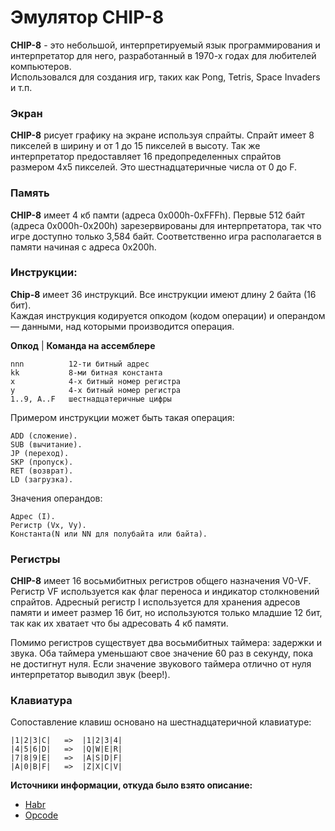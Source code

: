 # Эмулятор CHIP-8

**CHIP-8** - это небольшой, интерпретируемый язык программирования и интерпретатор для него,
разработанный в 1970-х годах для любителей компьютеров.  
Использовался для создания игр, таких как Pong, Tetris, Space Invaders и т.п.

### Экран

**CHIP-8** рисует графику на экране используя спрайты. Спрайт имеет 8 пикселей в ширину и от 1 до 15 пикселей в высоту.
Так же интерпретатор предоставляет 16 предопределенных спрайтов размером 4x5 пикселей.
Это шестнадцатеричные числа от 0 до F.  

### Память

**CHIP-8** имеет 4 кб памти (адреса 0x000h-0xFFFh). Первые 512 байт (адреса 0x000h-0x200h) зарезервированы для интерпретатора,
так что игре доступно только 3,584 байт.
Соответственно игра располагается в памяти начиная с адреса 0x200h.

### Инструкции:

**Chip-8** имеет 36 инструкций. Все инструкции имеют длину 2 байта (16 бит).  
Каждая инструкция кодируется опкодом (кодом операции) и операндом — данными, над которыми производится операция.

**Опкод** | **Команда на ассемблере**

    nnn          12-ти битный адрес  
    kk           8-ми битная константа  
    x            4-х битный номер регистра  
    y            4-х битный номер регистра  
    1..9, A..F   шестнадцатеричные цифры

Примером инструкции может быть такая операция:

    ADD (сложение).
    SUB (вычитание).
    JP (переход).
    SKP (пропуск).
    RET (возврат).
    LD (загрузка).

Значения операндов:

    Адрес (I).
    Регистр (Vx, Vy).
    Константа(N или NN для полубайта или байта).

### Регистры
**CHIP-8** имеет 16 восьмибитных регистров общего назначения V0-VF. Регистр VF используется как флаг переноса и индикатор столкновений спрайтов.
Адресный регистр I используется для хранения адресов памяти и имеет размер 16 бит, но используются только младшие 12 бит, так как их хватает что бы адресовать 4 кб памяти.

Помимо регистров существует два восьмибитных таймера: задержки и звука. Оба таймера уменьшают свое значение 60 раз в секунду, пока не достигнут нуля. Если значение звукового таймера отлично от нуля интерпретатор выводил звук (beep!).

### Клавиатура

Сопоставление клавиш основано на шестнадцатеричной клавиатуре:

	|1|2|3|C|	=>	|1|2|3|4|
	|4|5|6|D|	=>	|Q|W|E|R|
	|7|8|9|E|	=>	|A|S|D|F|
	|A|0|B|F|	=>	|Z|X|C|V|


**Источники информации, откуда было взято описание:**
- [Habr](https://habr.com/ru/companies/skillfactory/articles/593525/ "Habr")
- [Opcode](https://emunix.org/post/writing-chip-8-emulator-part-2/ "Opcode")

